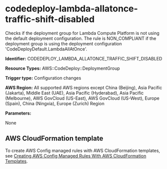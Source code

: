 # codedeploy\-lambda\-allatonce\-traffic\-shift\-disabled<a name="codedeploy-lambda-allatonce-traffic-shift-disabled"></a>

Checks if the deployment group for Lambda Compute Platform is not using the default deployment configuration\. The rule is NON\_COMPLIANT if the deployment group is using the deployment configuration 'CodeDeployDefault\.LambdaAllAtOnce'\. 

**Identifier:** CODEDEPLOY\_LAMBDA\_ALLATONCE\_TRAFFIC\_SHIFT\_DISABLED

**Resource Types:** AWS::CodeDeploy::DeploymentGroup

**Trigger type:** Configuration changes

**AWS Region:** All supported AWS regions except China \(Beijing\), Asia Pacific \(Jakarta\), Middle East \(UAE\), Asia Pacific \(Hyderabad\), Asia Pacific \(Melbourne\), AWS GovCloud \(US\-East\), AWS GovCloud \(US\-West\), Europe \(Spain\), China \(Ningxia\), Europe \(Zurich\) Region

**Parameters:**

None  

## AWS CloudFormation template<a name="w2aac12c33c15b9d147c17"></a>

To create AWS Config managed rules with AWS CloudFormation templates, see [Creating AWS Config Managed Rules With AWS CloudFormation Templates](aws-config-managed-rules-cloudformation-templates.md)\.